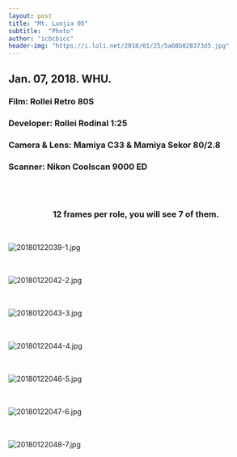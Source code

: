 ```yaml
---
layout: post
title: "Mt. Luojia 05"
subtitle:  "Photo"
author: "icbcbicc"
header-img: "https://i.loli.net/2018/01/25/5a68b028373d5.jpg"
---
```



## Jan. 07, 2018. WHU.
### Film: Rollei Retro 80S
### Developer: Rollei Rodinal 1:25
### Camera & Lens: Mamiya C33 & Mamiya Sekor 80/2.8
### Scanner: Nikon Coolscan 9000 ED

<br>
<br>

### <center> 12 frames per role, you will see 7 of them. </center>

<br>

![20180122039-1.jpg](https://i.loli.net/2018/01/25/5a68b028471b2.jpg)
<br>
<br>
<br>


![20180122042-2.jpg](https://i.loli.net/2018/01/25/5a68b0283537c.jpg)
<br>
<br>
<br>


![20180122043-3.jpg](https://i.loli.net/2018/01/25/5a68b0283a1c3.jpg)
<br>
<br>
<br>


![20180122044-4.jpg](https://i.loli.net/2018/01/25/5a68b02847d83.jpg)
<br>
<br>
<br>


![20180122046-5.jpg](https://i.loli.net/2018/01/25/5a68b02832231.jpg)
<br>
<br>
<br>


![20180122047-6.jpg](https://i.loli.net/2018/01/25/5a68b027f2a96.jpg)
<br>
<br>
<br>


![20180122048-7.jpg](https://i.loli.net/2018/01/25/5a68b028373d5.jpg)
<br>
<br>
<br>

